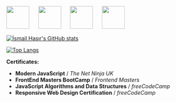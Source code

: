<img
    src="https://cdn.jsdelivr.net/gh/devicons/devicon@latest/icons/html5/html5-plain.svg"
    width="60px"
  />&nbsp;&nbsp;&nbsp;&nbsp;&nbsp;
  <img
    src="https://cdn.jsdelivr.net/gh/devicons/devicon@latest/icons/css3/css3-plain.svg"
    width="60px"
    />&nbsp;&nbsp;&nbsp;&nbsp;&nbsp;
  <img
    src="https://cdn.jsdelivr.net/gh/devicons/devicon@latest/icons/javascript/javascript-plain.svg"
    width="60px"
  />&nbsp;&nbsp;&nbsp;&nbsp;&nbsp;
  <img
    src="https://cdn.jsdelivr.net/gh/devicons/devicon@latest/icons/react/react-original.svg"
    width="60px"
  />&nbsp;&nbsp;&nbsp;&nbsp;&nbsp;

<!--
**ismailhasir/ismailhasir** is a ✨ _special_ ✨ repository because its `README.md` (this file) appears on your GitHub profile.
-->

[![İsmail Hasır's GitHub stats](https://github-readme-stats.vercel.app/api?username=ismailhasir&theme=github_dark&show_icons=true&hide_border=true)](https://github.com/ismailhasir/github-readme-stats)


[![Top Langs](https://github-readme-stats.vercel.app/api/top-langs/?username=ismailhasir&layout=compact&theme=github_dark&hide_border=true)](https://github.com/ismailhasir/github-readme-stats)


**Certificates:**
- **Modern JavaScript** / *The Net Ninja UK*
- **FrontEnd Masters BootCamp** / *Frontend Masters*
- **JavaScript Algorithms and Data Structures** / *freeCodeCamp*
- **Responsive Web Design Certification** / *freeCodeCamp*
